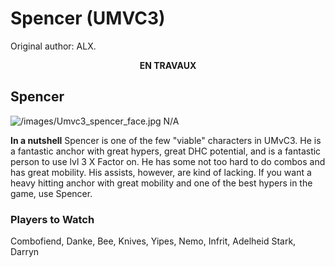 # Spencer (UMVC3)

Original author: ALX.

<center>

**EN TRAVAUX**

</center>

## Spencer

![](/images/Umvc3_spencer_face.jpg‎ "/images/Umvc3_spencer_face.jpg‎") N/A

**In a nutshell** Spencer is one of the few "viable" characters in
UMvC3. He is a fantastic anchor with great hypers, great DHC potential,
and is a fantastic person to use lvl 3 X Factor on. He has some not too
hard to do combos and has great mobility. His assists, however, are kind
of lacking. If you want a heavy hitting anchor with great mobility and
one of the best hypers in the game, use Spencer.

### Players to Watch

Combofiend, Danke, Bee, Knives, Yipes, Nemo, Infrit, Adelheid Stark,
Darryn
